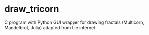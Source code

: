 # draw_tricorn
C program with Python GUI wrapper for drawing fractals (Multicorn, Mandelbrot, Julia) adapted from the internet.
